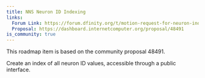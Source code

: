 ```yaml
---
title: NNS Neuron ID Indexing
links:
  Forum Link: https://forum.dfinity.org/t/motion-request-for-neuron-indexing/11183
  Proposal: https://dashboard.internetcomputer.org/proposal/48491
is_community: true
---
```

This roadmap item is based on the community proposal 48491.

Create an index of all neuron ID values, accessible through a public interface. 
